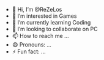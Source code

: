 - 👋 Hi, I’m @ReZeLos
- 👀 I’m interested in Games
- 🌱 I’m currently learning Coding
- 💞️ I’m looking to collaborate on PC
- 📫 How to reach me ...
- 😄 Pronouns: ...
- ⚡ Fun fact: ...

<!---
ReZeLos/ReZeLos is a ✨ special ✨ repository because its `README.md` (this file) appears on your GitHub profile.
You can click the Preview link to take a look at your changes.
--->
